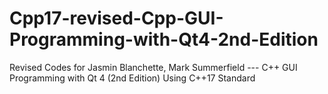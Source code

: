 # Cpp17-revised-Cpp-GUI-Programming-with-Qt4-2nd-Edition
Revised Codes for Jasmin Blanchette, Mark Summerfield --- C++ GUI Programming with Qt 4 (2nd Edition) Using C++17 Standard 
